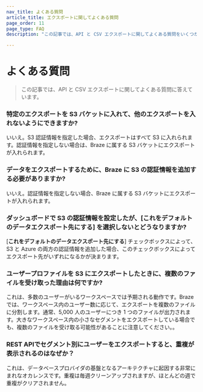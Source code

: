 ```yaml
---
nav_title: よくある質問
article_title: エクスポートに関してよくある質問
page_order: 11
page_type: FAQ
description: "この記事では、API と CSV エクスポートに関してよくある質問をいくつか取り上げます。"

---
```


# よくある質問

> この記事では、API と CSV エクスポートに関してよくある質問に答えています。

### 特定のエクスポートを S3 バケットに入れて、他のエクスポートを入れないようにできますか?

いいえ。S3 認証情報を指定した場合、エクスポートはすべて S3 に入れられます。認証情報を指定しない場合は、Braze に属する S3 バケットにエクスポートが入れられます。

### データをエクスポートするために、Braze に S3 の認証情報を追加する必要がありますか?

いいえ。認証情報を指定しない場合、Braze に属する S3 バケットにエクスポートが入れられます。

### ダッシュボードで S3 の認証情報を設定したが、[これをデフォルトのデータエクスポート先にする] を選択しないとどうなりますか?

[**これをデフォルトのデータエクスポート先にする**] チェックボックスによって、S3 と Azure の両方の認証情報を追加した場合、このチェックボックスによってエクスポート先がいずれになるかが決まります。

### ユーザープロファイルを S3 にエクスポートしたときに、複数のファイルを受け取った理由は何ですか?

これは、多数のユーザーがいるワークスペースでは予期される動作です。Braze では、ワークスペース内のユーザー数に応じて、エクスポートを複数のファイルに分割します。通常、5,000 人のユーザーにつき 1 つのファイルが出力されます。大きなワークスペース内の小さなセグメントをエクスポートしている場合でも、複数のファイルを受け取る可能性があることに注意してください。。

### REST APIでセグメント別にユーザーをエクスポートすると、重複が表示されるのはなぜか？

これは、データベースプロバイダの基盤となるアーキテクチャに起因する非常にまれなオカレンスです。重複は毎週クリーンアップされますが、ほとんどの週で重複がクリアされません。
